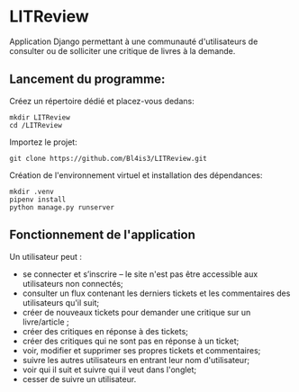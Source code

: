 # LITReview 

Application Django permettant à une communauté d'utilisateurs de consulter ou de solliciter une critique de livres à la demande.

## Lancement du programme:

Créez un répertoire dédié et placez-vous dedans:

```
mkdir LITReview
cd /LITReview
```

Importez le projet:

```
git clone https://github.com/Bl4is3/LITReview.git
```

Création de l'environnement virtuel et installation des dépendances:

```
mkdir .venv
pipenv install
python manage.py runserver

```

## Fonctionnement de l'application


Un utilisateur peut :
* se connecter et s’inscrire – le site n'est pas être accessible aux utilisateurs non connectés;
* consulter un flux contenant les derniers tickets et les commentaires des utilisateurs qu'il suit; 
* créer de nouveaux tickets pour demander une critique sur un livre/article ;
* créer des critiques en réponse à des tickets;
* créer des critiques qui ne sont pas en réponse à un ticket;
* voir, modifier et supprimer ses propres tickets et commentaires; 
* suivre les autres utilisateurs en entrant leur nom d'utilisateur;
* voir qui il suit et suivre qui il veut dans l'onglet;
* cesser de suivre un utilisateur. 